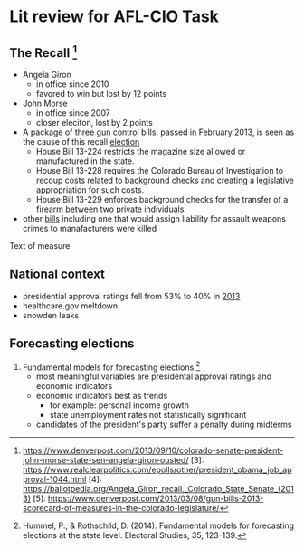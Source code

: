 # Lit review for AFL-CIO Task

## The Recall [^2]

- Angela Giron
  - in office since 2010
  - favored to win but lost by 12 points
- John Morse
  - in office since 2007
  - closer eleciton, lost by 2 points
- A package of three gun control bills, passed in February 2013, is seen as the cause of this recall [election](4)
  - House Bill 13-224 restricts the magazine size allowed or manufactured in the state.
  - House Bill 13-228 requires the Colorado Bureau of Investigation to recoup costs related to background checks and creating a legislative appropriation for such costs.
  - House Bill 13-229 enforces background checks for the transfer of a firearm between two private individuals.
- other [bills](5) including one that would assign liability for assault weapons crimes to manafacturers were killed

Text of measure

## National context

- presidential approval ratings fell from 53% to 40% in [2013](3)
- healthcare.gov meltdown
- snowden leaks

## Forecasting elections

1. Fundamental models for forecasting elections [^1]
    - most meaningful variables are presidental approval ratings and economic indicators
    - economic indicators best as trends
      - for example: personal income growth
      - state unemployment rates not statistically significant
    - candidates of the president's party suffer a penalty during midterms

[^1]: Hummel, P., & Rothschild, D. (2014). Fundamental models for forecasting elections at the state level. Electoral Studies, 35, 123-139.
[^2]: https://www.denverpost.com/2013/09/10/colorado-senate-president-john-morse-state-sen-angela-giron-ousted/
[3]: https://www.realclearpolitics.com/epolls/other/president_obama_job_approval-1044.html 
[4]: https://ballotpedia.org/Angela_Giron_recall,_Colorado_State_Senate_(2013)
[5]: https://www.denverpost.com/2013/03/08/gun-bills-2013-scorecard-of-measures-in-the-colorado-legislature/